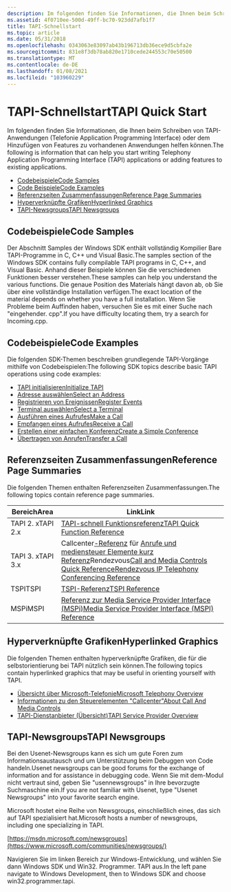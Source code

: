 ```yaml
---
description: Im folgenden finden Sie Informationen, die Ihnen beim Schreiben von TAPI-Anwendungen (Telefonie Application Programming Interface) oder dem Hinzufügen von Features zu vorhandenen Anwendungen helfen können.
ms.assetid: 4f0710ee-500d-49ff-bc70-923dd7afb1f7
title: TAPI-Schnellstart
ms.topic: article
ms.date: 05/31/2018
ms.openlocfilehash: 0343063e83097ab43b196713db36ece9d5cbfa2e
ms.sourcegitcommit: 831e8f3db78ab820e1710cede244553c70e50500
ms.translationtype: MT
ms.contentlocale: de-DE
ms.lasthandoff: 01/08/2021
ms.locfileid: "103960229"
---
```

# <a name="tapi-quick-start"></a><span data-ttu-id="9d451-103">TAPI-Schnellstart</span><span class="sxs-lookup"><span data-stu-id="9d451-103">TAPI Quick Start</span></span>

<span data-ttu-id="9d451-104">Im folgenden finden Sie Informationen, die Ihnen beim Schreiben von TAPI-Anwendungen (Telefonie Application Programming Interface) oder dem Hinzufügen von Features zu vorhandenen Anwendungen helfen können.</span><span class="sxs-lookup"><span data-stu-id="9d451-104">The following is information that can help you start writing Telephony Application Programming Interface (TAPI) applications or adding features to existing applications.</span></span>

-   [<span data-ttu-id="9d451-105">Codebeispiele</span><span class="sxs-lookup"><span data-stu-id="9d451-105">Code Samples</span></span>](#code-samples)
-   [<span data-ttu-id="9d451-106">Code Beispiele</span><span class="sxs-lookup"><span data-stu-id="9d451-106">Code Examples</span></span>](#code-examples)
-   [<span data-ttu-id="9d451-107">Referenzseiten Zusammenfassungen</span><span class="sxs-lookup"><span data-stu-id="9d451-107">Reference Page Summaries</span></span>](#reference-page-summaries)
-   [<span data-ttu-id="9d451-108">Hyperverknüpfte Grafiken</span><span class="sxs-lookup"><span data-stu-id="9d451-108">Hyperlinked Graphics</span></span>](#hyperlinked-graphics)
-   [<span data-ttu-id="9d451-109">TAPI-Newsgroups</span><span class="sxs-lookup"><span data-stu-id="9d451-109">TAPI Newsgroups</span></span>](#tapi-newsgroups)

## <a name="code-samples"></a><span data-ttu-id="9d451-110">Codebeispiele</span><span class="sxs-lookup"><span data-stu-id="9d451-110">Code Samples</span></span>

<span data-ttu-id="9d451-111">Der Abschnitt Samples der Windows SDK enthält vollständig Kompilier Bare TAPI-Programme in C, C++ und Visual Basic.</span><span class="sxs-lookup"><span data-stu-id="9d451-111">The samples section of the Windows SDK contains fully compilable TAPI programs in C, C++, and Visual Basic.</span></span> <span data-ttu-id="9d451-112">Anhand dieser Beispiele können Sie die verschiedenen Funktionen besser verstehen.</span><span class="sxs-lookup"><span data-stu-id="9d451-112">These samples can help you understand the various functions.</span></span> <span data-ttu-id="9d451-113">Die genaue Position des Materials hängt davon ab, ob Sie über eine vollständige Installation verfügen.</span><span class="sxs-lookup"><span data-stu-id="9d451-113">The exact location of the material depends on whether you have a full installation.</span></span> <span data-ttu-id="9d451-114">Wenn Sie Probleme beim Auffinden haben, versuchen Sie es mit einer Suche nach "eingehender. cpp".</span><span class="sxs-lookup"><span data-stu-id="9d451-114">If you have difficulty locating them, try a search for Incoming.cpp.</span></span>

## <a name="code-examples"></a><span data-ttu-id="9d451-115">Codebeispiele</span><span class="sxs-lookup"><span data-stu-id="9d451-115">Code Examples</span></span>

<span data-ttu-id="9d451-116">Die folgenden SDK-Themen beschreiben grundlegende TAPI-Vorgänge mithilfe von Codebeispielen:</span><span class="sxs-lookup"><span data-stu-id="9d451-116">The following SDK topics describe basic TAPI operations using code examples:</span></span>

-   [<span data-ttu-id="9d451-117">TAPI initialisieren</span><span class="sxs-lookup"><span data-stu-id="9d451-117">Initialize TAPI</span></span>](initialize-tapi.md)
-   [<span data-ttu-id="9d451-118">Adresse auswählen</span><span class="sxs-lookup"><span data-stu-id="9d451-118">Select an Address</span></span>](select-an-address.md)
-   [<span data-ttu-id="9d451-119">Registrieren von Ereignissen</span><span class="sxs-lookup"><span data-stu-id="9d451-119">Register Events</span></span>](register-events.md)
-   [<span data-ttu-id="9d451-120">Terminal auswählen</span><span class="sxs-lookup"><span data-stu-id="9d451-120">Select a Terminal</span></span>](select-a-terminal.md)
-   [<span data-ttu-id="9d451-121">Ausführen eines Aufrufes</span><span class="sxs-lookup"><span data-stu-id="9d451-121">Make a Call</span></span>](make-a-call.md)
-   [<span data-ttu-id="9d451-122">Empfangen eines Aufrufes</span><span class="sxs-lookup"><span data-stu-id="9d451-122">Receive a Call</span></span>](receive-a-call.md)
-   [<span data-ttu-id="9d451-123">Erstellen einer einfachen Konferenz</span><span class="sxs-lookup"><span data-stu-id="9d451-123">Create a Simple Conference</span></span>](create-a-simple-conference.md)
-   [<span data-ttu-id="9d451-124">Übertragen von Anrufen</span><span class="sxs-lookup"><span data-stu-id="9d451-124">Transfer a Call</span></span>](transfer-a-call.md)

## <a name="reference-page-summaries"></a><span data-ttu-id="9d451-125">Referenzseiten Zusammenfassungen</span><span class="sxs-lookup"><span data-stu-id="9d451-125">Reference Page Summaries</span></span>

<span data-ttu-id="9d451-126">Die folgenden Themen enthalten Referenzseiten Zusammenfassungen.</span><span class="sxs-lookup"><span data-stu-id="9d451-126">The following topics contain reference page summaries.</span></span>



| <span data-ttu-id="9d451-127">Bereich</span><span class="sxs-lookup"><span data-stu-id="9d451-127">Area</span></span>     | <span data-ttu-id="9d451-128">Link</span><span class="sxs-lookup"><span data-stu-id="9d451-128">Link</span></span>                                                                                                                                                                                                  |
|----------|-------------------------------------------------------------------------------------------------------------------------------------------------------------------------------------------------------|
| <span data-ttu-id="9d451-129">TAPI 2. x</span><span class="sxs-lookup"><span data-stu-id="9d451-129">TAPI 2.x</span></span> | [<span data-ttu-id="9d451-130">TAPI-schnell Funktionsreferenz</span><span class="sxs-lookup"><span data-stu-id="9d451-130">TAPI Quick Function Reference</span></span>](./tapi-quick-function-reference.md)                                                                                                                           |
| <span data-ttu-id="9d451-131">TAPI 3. x</span><span class="sxs-lookup"><span data-stu-id="9d451-131">TAPI 3.x</span></span> | <span data-ttu-id="9d451-132">Callcenter[-Referenz](rendezvous-ip-telephony-conferencing-reference.md) für [Anrufe und mediensteuer Elemente kurz Referenz](call-and-media-controls-quick-reference.md)Rendezvous</span><span class="sxs-lookup"><span data-stu-id="9d451-132">[Call and Media Controls Quick Reference](call-and-media-controls-quick-reference.md)[Rendezvous IP Telephony Conferencing Reference](rendezvous-ip-telephony-conferencing-reference.md)</span></span><br/> |
| <span data-ttu-id="9d451-133">TSPI</span><span class="sxs-lookup"><span data-stu-id="9d451-133">TSPI</span></span>     | [<span data-ttu-id="9d451-134">TSPI-Referenz</span><span class="sxs-lookup"><span data-stu-id="9d451-134">TSPI Reference</span></span>](./tspi-reference.md)                                                                                                                                                          |
| <span data-ttu-id="9d451-135">MSPi</span><span class="sxs-lookup"><span data-stu-id="9d451-135">MSPI</span></span>     | [<span data-ttu-id="9d451-136">Referenz zur Media Service Provider Interface (MSPi)</span><span class="sxs-lookup"><span data-stu-id="9d451-136">Media Service Provider Interface (MSPI) Reference</span></span>](media-service-provider-interface-mspi-reference.md)                                                                                              |



 

## <a name="hyperlinked-graphics"></a><span data-ttu-id="9d451-137">Hyperverknüpfte Grafiken</span><span class="sxs-lookup"><span data-stu-id="9d451-137">Hyperlinked Graphics</span></span>

<span data-ttu-id="9d451-138">Die folgenden Themen enthalten hyperverknüpfte Grafiken, die für die selbstorientierung bei TAPI nützlich sein können.</span><span class="sxs-lookup"><span data-stu-id="9d451-138">The following topics contain hyperlinked graphics that may be useful in orienting yourself with TAPI.</span></span>

-   [<span data-ttu-id="9d451-139">Übersicht über Microsoft-Telefonie</span><span class="sxs-lookup"><span data-stu-id="9d451-139">Microsoft Telephony Overview</span></span>](microsoft-telephony-overview.md)
-   [<span data-ttu-id="9d451-140">Informationen zu den Steuerelementen "Callcenter"</span><span class="sxs-lookup"><span data-stu-id="9d451-140">About Call And Media Controls</span></span>](about-call-and-media-controls.md)
-   [<span data-ttu-id="9d451-141">TAPI-Dienstanbieter (Übersicht)</span><span class="sxs-lookup"><span data-stu-id="9d451-141">TAPI Service Provider Overview</span></span>](./tapi-service-provider-overview.md)

## <a name="tapi-newsgroups"></a><span data-ttu-id="9d451-142">TAPI-Newsgroups</span><span class="sxs-lookup"><span data-stu-id="9d451-142">TAPI Newsgroups</span></span>

<span data-ttu-id="9d451-143">Bei den Usenet-Newsgroups kann es sich um gute Foren zum Informationsaustausch und um Unterstützung beim Debuggen von Code handeln.</span><span class="sxs-lookup"><span data-stu-id="9d451-143">Usenet newsgroups can be good forums for the exchange of information and for assistance in debugging code.</span></span> <span data-ttu-id="9d451-144">Wenn Sie mit dem-Modul nicht vertraut sind, geben Sie "usennewsgroups" in Ihre bevorzugte Suchmaschine ein.</span><span class="sxs-lookup"><span data-stu-id="9d451-144">If you are not familiar with Usenet, type "Usenet Newsgroups" into your favorite search engine.</span></span>

<span data-ttu-id="9d451-145">Microsoft hostet eine Reihe von Newsgroups, einschließlich eines, das sich auf TAPI spezialisiert hat.</span><span class="sxs-lookup"><span data-stu-id="9d451-145">Microsoft hosts a number of newsgroups, including one specializing in TAPI.</span></span>

[https://msdn.microsoft.com/newsgroups](https://www.microsoft.com/communities/newsgroups/)

<span data-ttu-id="9d451-146">Navigieren Sie im linken Bereich zur Windows-Entwicklung, und wählen Sie dann Windows SDK und Win32. Programmer. TAPI aus.</span><span class="sxs-lookup"><span data-stu-id="9d451-146">In the left pane navigate to Windows Development, then to Windows SDK and choose win32.programmer.tapi.</span></span>

 

